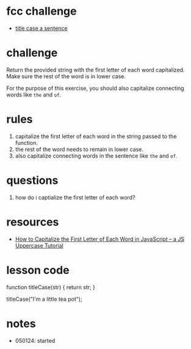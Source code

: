 # fcc challenge
- [title case a sentence](https://www.freecodecamp.org/learn/javascript-algorithms-and-data-structures/basic-algorithm-scripting/title-case-a-sentence)

# challenge
Return the provided string with the first letter of each word capitalized. Make sure the rest of the word is in lower case.

For the purpose of this exercise, you should also capitalize connecting words like `the` and `of`.

# rules
1. capitalize the first letter of each word in the string passed to the function.
2. the rest of the word needs to remain in lower case.
3. also capitalize connecting words in the sentence like `the` and `of`.

# questions
1. how do i captialize the first letter of each word?

# resources
- [How to Capitalize the First Letter of Each Word in JavaScript – a JS Uppercase Tutorial](https://www.freecodecamp.org/news/how-to-capitalize-words-in-javascript/)

# lesson code
function titleCase(str) {
  return str;
}

titleCase("I'm a little tea pot");

# notes
- 050124: started